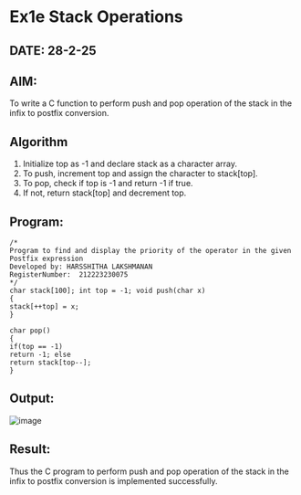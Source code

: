 # Ex1e Stack Operations
## DATE: 28-2-25
## AIM:
To write a C function to perform push and pop operation of the stack in the infix to postfix conversion.

## Algorithm
1.	Initialize top as -1 and declare stack as a character array.
2.	To push, increment top and assign the character to stack[top].
3.	To pop, check if top is -1 and return -1 if true.
4.	If not, return stack[top] and decrement top.


## Program:
```
/*
Program to find and display the priority of the operator in the given Postfix expression
Developed by: HARSSHITHA LAKSHMANAN
RegisterNumber:  212223230075
*/
char stack[100]; int top = -1; void push(char x)
{
stack[++top] = x;
}

char pop()
{
if(top == -1)
return -1; else
return stack[top--];
}

```

## Output:

![image](https://github.com/user-attachments/assets/64fe8961-8d1a-4ca6-93b7-56851b90f20d)


## Result:
Thus the C program to perform push and pop operation of the stack in the infix to postfix conversion is implemented successfully.

